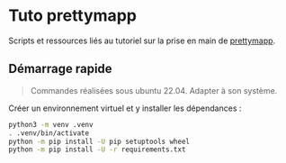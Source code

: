 # Tuto prettymapp

Scripts et ressources liés au tutoriel sur la prise en main de [prettymapp](https://github.com/chrieke/prettymapp/).

## Démarrage rapide

> Commandes réalisées sous ubuntu 22.04. Adapter à son système.

Créer un environnement virtuel et y installer les dépendances :

```sh
python3 -m venv .venv
. .venv/bin/activate
python -m pip install -U pip setuptools wheel
python -m pip install -U -r requirements.txt
```
